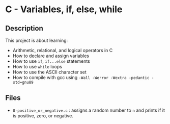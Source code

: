 # C - Variables, if, else, while

## Description
This project is about learning:
- Arithmetic, relational, and logical operators in C
- How to declare and assign variables
- How to use `if`, `if...else` statements
- How to use `while` loops
- How to use the ASCII character set
- How to compile with gcc using `-Wall -Werror -Wextra -pedantic -std=gnu89`

## Files
- `0-positive_or_negative.c` : assigns a random number to `n` and prints if it is positive, zero, or negative.
